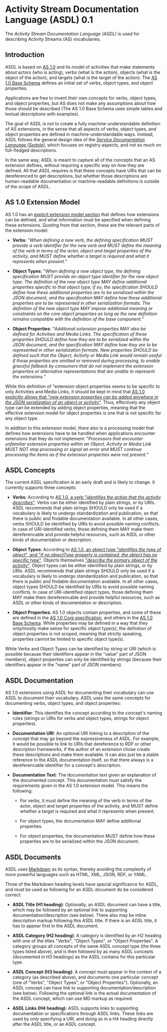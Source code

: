 Activity Stream Documentation Language (ASDL) 0.1
=================================================

The *Activity Stream Documentation Language (ASDL)* is used for describing Activity Streams (AS) vocabularies.

Introduction
------------

ASDL is based on [AS 1.0](http://activitystrea.ms/) and its model of activities that make statements about actors (who is acting), verbs (what is the action), objects (what is the object of the action), and targets (what is the target of the action). The [AS 1.0 Base Schema](https://github.com/activitystreams/activity-schema/blob/master/activity-schema.md) defines an initial set of verbs, object types, and object properties.

Applications are free to invent their own concepts for verbs, object types, and object properties, but AS does not make any assumptions about how those should be described (The AS 1.0 Base Schema uses simple tables and textual descriptions with examples).

The goal of ASDL is *not* to create a fully machine-understandable definition of AS extensions, in the sense that all aspects of verbs, object types, and object properties are defined in machine-understandable ways. Instead, ASDL follows the general design idea of the [*Service Documentation Language (Sedola)*](https://github.com/dret/sedola), which focuses on registry aspects, and not so much on full-fledged descriptions.

In the same way, ASDL is meant to capture all of the concepts that an AS extension defines, without requiring a specific way on *how* they are defined. All that ASDL requires is that these concepts have URIs that can be dereferenced to get descriptions, but whether those descriptions are human-readable documentation or machine-readable definitions is outside of the scope of ASDL.


AS 1.0 Extension Model
----------------------

AS 1.0 has an [explicit extension model section](http://activitystrea.ms/specs/json/1.0/#extensions) that defines how extensions can be defined, and what information must be specified when defining these extensions. Quoting from that section, these are the relevant parts of the extension model:

* **Verbs**: "*When defining a new verb, the defining specification MUST provide a verb identifier for the new verb and MUST define the meaning of the verb in terms of the actor, object and target properties of the activity, and MUST define whether a target is required and what it represents when present.*"

* **Object Types**: "*When defining a new object type, the defining specification MUST provide an object type identifier for the new object type. The definition of the new object type MAY define additional properties specific to that object type; if so, the specification SHOULD define how these additional properties are to be serialized within the JSON document, and the specification MAY define how these additional properties are to be represented in other serialization formats. The definition of the new object type MAY impose additional meaning or constraints on the core object properties as long as the new definition remains compatible with the definition of the base component.*"

* **Object Properties**: "*Additional extension properties MAY also be defined for Activities and Media Links. The specification of these properties SHOULD define how they are to be serialized within the JSON document, and the specification MAY define how they are to be represented in other serialization formats. New properties SHOULD be defined such that the Object, Activity or Media Link would remain useful if those properties are omitted or removed during processing, to enable graceful fallback by consumers that do not implement the extension properties or alternative representations that are unable to represent the extensions.*"

While this definition of "extension object properties seems to be specific to only Activities and Media Links, it should be kept in mind that [AS 1.0 explicitly allows that "*new extension properties can be added anywhere in the JSON serialization of an object or activity*"](http://activitystrea.ms/specs/json/1.0/#extensions). Thus, effectively any object type can be extended by adding object properties, meaning that the effective extension model for object properties is one that is not specific for any object type.

In addition to this extension model, there also is a processing model that defines how extensions have to be handled when applications encounter extensions that they do not implement: "*Processors that encounter unfamiliar extension properties within an Object, Activity or Media Link MUST NOT stop processing or signal an error and MUST continue processing the items as if the extension properties were not present.*"


ASDL Concepts
-------------

The current ASDL specification is an early draft and is likely to change. It currently supports three concepts:

* **Verbs**: According to [AS 1.0, a verb "*identifies the action that the activity describes*"](http://activitystrea.ms/specs/json/1.0/#activity). Verbs can be either identified by plain strings, or by URIs. ASDL recommends that plain strings SHOULD only be used if a vocabulary is likely to undergo standardization and publication, so that there is public and findable documentation available. In all other cases, verbs SHOULD be identified by URIs to avoid possible naming conflicts. In case of URI-identified verbs, those defining them MAY make them dereferencable and provide helpful resources, such as ASDL or other kinds of documentation or description.

* **Object Types**: According to [AS 1.0, an object type "*identifies the type of object*", and "*if no objectType property is contained, the object has no specific type*"](http://activitystrea.ms/specs/json/1.0/#object). Objects themselves ["*describe the primary object of the activity*"](http://activitystrea.ms/specs/json/1.0/#activity). Object types can be either identified by plain strings, or by URIs. ASDL recommends that plain strings SHOULD only be used if a vocabulary is likely to undergo standardization and publication, so that there is public and findable documentation available. In all other cases, object types SHOULD be identified by URIs to avoid possible naming conflicts. In case of URI-identified object types, those defining them MAY make them dereferencable and provide helpful resources, such as ASDL or other kinds of documentation or description.

* **Object Properties**: AS 1.0 objects contain properties, and some of these are defined in the [AS 1.0 Core specification](http://activitystrea.ms/specs/json/1.0/), and others in the [AS 1.0 Base Schema](https://github.com/activitystreams/activity-schema/blob/master/activity-schema.md). While properties may be defined in a way that they only/mostly make sense for specific object type(s), the definition of object properties is not scoped, meaning that strictly speaking, properties cannot be limited to specific object type(s).

While Verbs and Object Types can be identified by string or URI (which is possible because their identifiers appear in the "value" part of JSON members), object properties can only be identified by strings (because their identifiers appear in the "name" part of JSON members).


ASDL Documentation
------------------

AS 1.0 extensions using ASDL for documenting their vocabulary can use ASDL to document their vocabulary. ASDL uses the same concepts for documenting verbs, object types, and object properties:

* **Identifier**: This identifies the concept according to the concept's naming rules (strings or URIs for verbs and object types, strings for object properties).

* **Documentation URI**: An optional URI linking to a description of the concept that may go beyond the expressiveness of ASDL. For example, it would be possible to link to URIs that dereference to RDF or other description frameworks, if the author of an extension chose create these descriptions and make them available. It can also just be a stable reference to the ASDL documentation itself, so that there always is a dereferencable identifier for a concept's description.

* **Documentation Text**: The documentation text given an explanation of the documented concept. This documentation must satisfy the requirements given in the AS 1.0 extension model. This means the following:

  * For verbs, it must define the meaning of the verb in terms of the actor, object and target properties of the activity, and MUST define whether a target is required and what it represents when present. 

  * For object types, the documentation MAY define additional properties.

  * For object properties, the documentation MUST define how these properties are to be serialized within the JSON document.

ASDL Documents
--------------

ASDL uses [Markdown](http://daringfireball.net/projects/markdown/) as its syntax, thereby avoiding the complexity of more powerful languages such as HTML, XML, JSON, RDF, or YAML.

Three of the Markdown heading levels have special significance for ASDL, and must be used as following for an ASDL document do be considered correct:

* **ASDL Title (H1 heading)**: Optionally, an ASDL document can have a title, which may be followed by an optional link to supporting documentation/description (see below). There also may be inline description markup following this ASDL title. If there is an ADSL title, it has to appear first in the ASDL document.

* **ASDL Category (H2 heading)**: A category is identified by an H2 heading with one of the titles "Verbs", "Object Types", or "Object Properties". A category groups all concepts of the same ASDL concept type (the three types listed above), and is then followed by as many ASDL concepts (documented in H3 headings) as the ASDL contains for this particular type.

* **ASDL Concept (H3 heading)**: A concept must appear in the context of a category (as described above), and documents one particular concept (one of "Verbs", "Object Types", or "Object Properties"). Optionally, an ASDL concept can have link to supporting documentation/description (see below). Following the optional link is the actual documentation of the ASDL concept, which can use MD markup as required.

* **ASDL Links (H4 heading)**: ASDL supports links to supporting documentation or specifications through ASDL links. These links are used by *only* specifying a URI, and doing so in a H4 heading directly after the ASDL title, or an ASDL concept.
